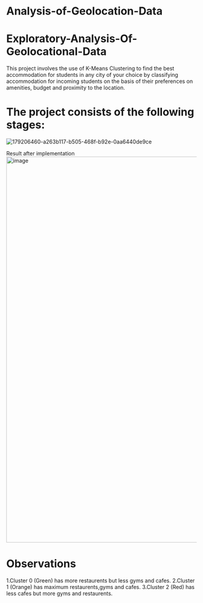 # Analysis-of-Geolocation-Data

# Exploratory-Analysis-Of-Geolocational-Data

This project involves the use of K-Means Clustering to find the best accommodation for students in any city of your choice by classifying accommodation for incoming students on the basis of their preferences on amenities, budget and proximity to the location.

# The project consists of the following stages:

![179206460-a263b117-b505-468f-b92e-0aa6440de9ce](https://github.com/user-attachments/assets/99272665-7be0-463d-bf32-317fdbefa8ff)

Result after implementation
<img width="1021" alt="image" src="https://github.com/user-attachments/assets/5756bf95-ef7f-4946-b304-35b24144b04b">

# Observations

1.Cluster 0 (Green) has more restaurents but less gyms and cafes.
2.Cluster 1 (Orange) has maximum restaurents,gyms and cafes.
3.Cluster 2 (Red) has less cafes but more gyms and restaurents.
